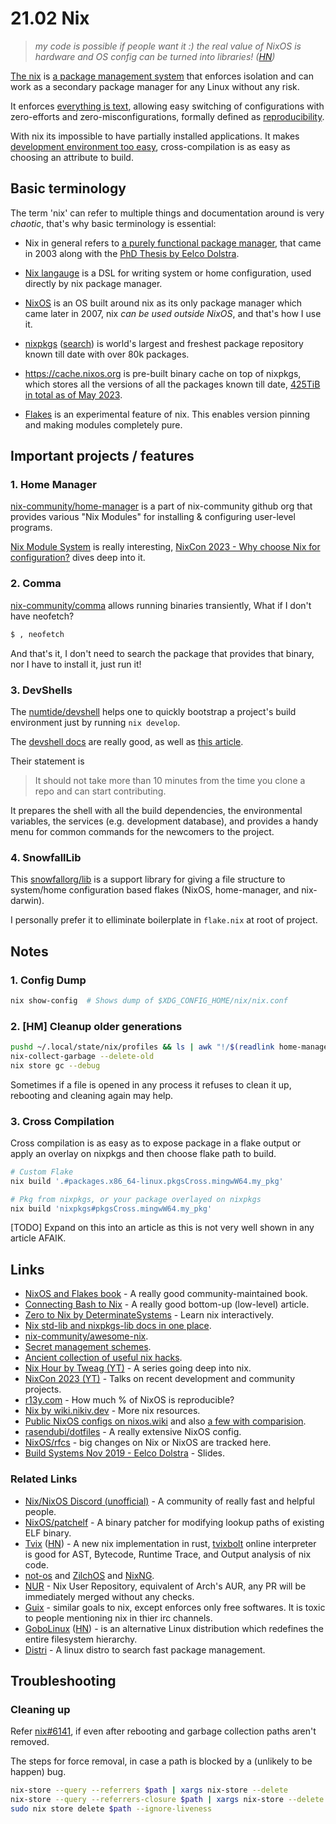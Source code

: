 # 21.02 Nix

> _my code is possible if people want it :) the real value of NixOS is hardware and OS config can be turned into libraries! ([HN](https://news.ycombinator.com/item?id=28900008))_

[The nix](https://nixos.org/) is [a package management system](https://edolstra.github.io/pubs/phd-thesis.pdf) that enforces isolation and can work as a secondary package manager for any Linux without any risk.

It enforces [everything is text](), allowing easy switching of configurations with zero-efforts and zero-misconfigurations, formally defined as [reproducibility](https://www.thecodedmessage.com/posts/reproducibility/).

With nix its impossible to have partially installed applications. It makes [development environment too easy](https://yuanwang.ca/posts/getting-started-with-flakes.html), cross-compilation is as easy as choosing an attribute to build.


## Basic terminology

The term 'nix' can refer to multiple things and documentation around is very _chaotic_, that's why basic terminology is essential:

* Nix in general refers to [a purely functional package manager](https://nixos.org/manual/nix/stable/introduction.html), that came in 2003 along with the [PhD Thesis by Eelco Dolstra](https://edolstra.github.io/pubs/phd-thesis.pdf).

* [Nix langauge](https://learnxinyminutes.com/docs/nix) is a DSL for writing system or home configuration, used directly by nix package manager.

* [NixOS](https://nixos.org/) is an OS built around nix as its only package manager which came later in 2007, nix _can be used outside NixOS_, and that's how I use it.

* [nixpkgs](https://github.com/NixOS/nixpkgs) ([search](https://search.nixos.org/)) is world's largest and freshest package repository known till date with over 80k packages.

* https://cache.nixos.org is pre-built binary cache on top of nixpkgs, which stores all the versions of all the packages known till date, [425TiB in total as of May 2023](https://discourse.nixos.org/t/nixos-foundations-financial-summary-a-transparent-look-into-2022/28107/16).

* [Flakes](https://nixos-and-flakes.thiscute.world/nixos-with-flakes/introduction-to-flakes) is an experimental feature of nix. This enables version pinning and making modules completely pure.


## Important projects / features

### 1. Home Manager

[nix-community/home-manager](https://github.com/nix-community/home-manager) is a part of nix-community github org that provides various "Nix Modules" for installing & configuring user-level programs.

[Nix Module System](/blogs/chasing-productivity-1.html#the-nix-s-module-system) is really interesting, [NixCon 2023 - Why choose Nix for configuration?](https://github.com/ryantm/evalModules) dives deep into it.


### 2. Comma

[nix-community/comma](https://github.com/nix-community/comma) allows running binaries transiently, What if I don't have neofetch?

```bash
$ , neofetch
```

And that's it, I don't need to search the package that provides that binary, nor I have to install it, just run it!

### 3. DevShells

The [numtide/devshell](https://github.com/numtide/devshell/) helps one to quickly bootstrap a project's build environment just by running `nix develop`.

The [devshell docs](https://numtide.github.io/devshell/intro.html) are really good, as well as [this article](https://yuanwang.ca/posts/getting-started-with-flakes.html).

Their statement is

> It should not take more than 10 minutes from the time you clone a repo and can start contributing.

It prepares the shell with all the build dependencies, the environmental variables, the services (e.g. development database), and provides a handy menu for common commands for the newcomers to the project.

### 4. SnowfallLib

This [snowfallorg/lib](https://github.com/snowfallorg/lib) is a support library for giving a file structure to system/home configuration based flakes (NixOS, home-manager, and nix-darwin).

I personally prefer it to elliminate boilerplate in `flake.nix` at root of project.

## Notes

### 1. Config Dump

```bash
nix show-config  # Shows dump of $XDG_CONFIG_HOME/nix/nix.conf
```


### 2. [HM] Cleanup older generations

  ```bash
  pushd ~/.local/state/nix/profiles && ls | awk "!/$(readlink home-manager)/ && /home-manager-/" | xargs rm && popd
  nix-collect-garbage --delete-old
  nix store gc --debug
  ```

Sometimes if a file is opened in any process it refuses to clean it up, rebooting and cleaning again may help.


### 3. Cross Compilation

Cross compilation is as easy as to expose package in a flake output or apply an overlay on nixpkgs and then choose flake path to build.
  ```bash
  # Custom Flake
  nix build '.#packages.x86_64-linux.pkgsCross.mingwW64.my_pkg'

  # Pkg from nixpkgs, or your package overlayed on nixpkgs
  nix build 'nixpkgs#pkgsCross.mingwW64.my_pkg'
  ```

[TODO] Expand on this into an article as this is not very well shown in any article AFAIK.


## Links

* [NixOS and Flakes book](https://nixos-and-flakes.thiscute.world/preface) - A really good community-maintained book.
* [Connecting Bash to Nix](https://www.zombiezen.com/blog/2023/03/connecting-bash-to-nix/) - A really good bottom-up (low-level) article.
* [Zero to Nix by DeterminateSystems](https://zero-to-nix.com/) - Learn nix interactively.
* [Nix std-lib and nixpkgs-lib docs in one place](https://teu5us.github.io/nix-lib.html).
* [nix-community/awesome-nix](https://github.com/nix-community/awesome-nix).
* [Secret management schemes](https://nixos.wiki/wiki/Comparison_of_secret_managing_schemes).
* [Ancient collection of useful nix hacks](http://www.chriswarbo.net/projects/nixos/useful_hacks.html).
* [Nix Hour by Tweag (YT)](https://www.youtube.com/playlist?list=PLyzwHTVJlRc8yjlx4VR4LU5A5O44og9in) - A series going deep into nix.
* [NixCon 2023 (YT)](https://www.youtube.com/@NixCon/videos) - Talks on recent development and community projects.
* [r13y.com](https://r13y.com/) - How much % of NixOS is reproducible?
* [Nix by wiki.nikiv.dev](https://wiki.nikiv.dev/package-managers/nix/) - More nix resources.
* [Public NixOS configs on nixos.wiki](https://nixos.wiki/wiki/Configuration_Collection) and also [a few with comparision](https://nixos.wiki/wiki/Comparison_of_NixOS_setups).
* [rasendubi/dotfiles](https://github.com/rasendubi/dotfiles) - A really extensive NixOS config.
* [NixOS/rfcs](https://github.com/NixOS/rfcs/) - big changes on Nix or NixOS are tracked here.
* [Build Systems Nov 2019 - Eelco Dolstra](https://edolstra.github.io/talks/build-systems-nov-2019.pdf) - Slides.


### Related Links

* [Nix/NixOS Discord (unofficial)](https://discord.com/invite/RbvHtGa) - A community of really fast and helpful people.
* [NixOS/patchelf](https://github.com/NixOS/patchelf) - A binary patcher for modifying lookup paths of existing ELF binary.
* [Tvix](https://tvix.dev/) ([HN](https://news.ycombinator.com/item?id=29412971)) - A new nix implementation in rust, [tvixbolt](https://tvixbolt.tvl.su/) online interpreter is good for AST, Bytecode, Runtime Trace, and Output analysis of nix code.
* [not-os](https://github.com/cleverca22/not-os) and [ZilchOS](https://github.com/ZilchOS/core) and [NixNG](https://github.com/nix-community/NixNG).
* [NUR](https://github.com/nix-community/NUR) - Nix User Repository, equivalent of Arch's AUR, any PR will be immediately merged without any checks.
* [Guix](https://guix.gnu.org/) - similar goals to nix, except enforces only free softwares. It is toxic to people mentioning nix in thier irc channels.
* [GoboLinux](https://www.gobolinux.org/) ([HN](https://news.ycombinator.com/item?id=26002251)) - is an alternative Linux distribution which
redefines the entire filesystem hierarchy.
* [Distri](https://github.com/distr1/distri) - A linux distro to search fast package management.

## Troubleshooting

### Cleaning up

Refer [nix#6141](https://github.com/NixOS/nix/issues/6141), if even after rebooting and garbage collection paths aren't removed.

The steps for force removal, in case a path is blocked by a (unlikely to be happen) bug.

```bash
nix-store --query --referrers $path | xargs nix-store --delete
nix-store --query --referrers-closure $path | xargs nix-store --delete
sudo nix store delete $path --ignore-liveness
```
